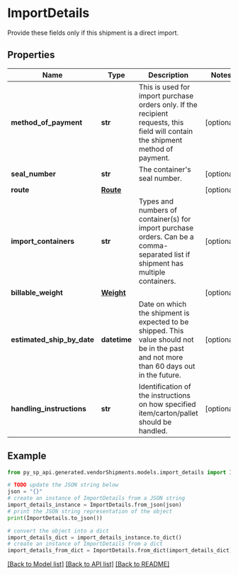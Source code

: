 # ImportDetails

Provide these fields only if this shipment is a direct import.

## Properties

Name | Type | Description | Notes
------------ | ------------- | ------------- | -------------
**method_of_payment** | **str** | This is used for import purchase orders only. If the recipient requests, this field will contain the shipment method of payment. | [optional] 
**seal_number** | **str** | The container&#39;s seal number. | [optional] 
**route** | [**Route**](Route.md) |  | [optional] 
**import_containers** | **str** | Types and numbers of container(s) for import purchase orders. Can be a comma-separated list if shipment has multiple containers. | [optional] 
**billable_weight** | [**Weight**](Weight.md) |  | [optional] 
**estimated_ship_by_date** | **datetime** | Date on which the shipment is expected to be shipped. This value should not be in the past and not more than 60 days out in the future. | [optional] 
**handling_instructions** | **str** | Identification of the instructions on how specified item/carton/pallet should be handled. | [optional] 

## Example

```python
from py_sp_api.generated.vendorShipments.models.import_details import ImportDetails

# TODO update the JSON string below
json = "{}"
# create an instance of ImportDetails from a JSON string
import_details_instance = ImportDetails.from_json(json)
# print the JSON string representation of the object
print(ImportDetails.to_json())

# convert the object into a dict
import_details_dict = import_details_instance.to_dict()
# create an instance of ImportDetails from a dict
import_details_from_dict = ImportDetails.from_dict(import_details_dict)
```
[[Back to Model list]](../README.md#documentation-for-models) [[Back to API list]](../README.md#documentation-for-api-endpoints) [[Back to README]](../README.md)


